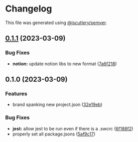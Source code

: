 # Changelog

This file was generated using [@jscutlery/semver](https://github.com/jscutlery/semver).

## [0.1.1](https://github.com/TrialAndErrorOrg/parsers/compare/rehype-notion-0.1.0...rehype-notion-0.1.1) (2023-03-09)


### Bug Fixes

* **notion:** update notion libs to new format ([7a6f218](https://github.com/TrialAndErrorOrg/parsers/commit/7a6f21865c8889652b2e234002a4789fe6626c3b))

## 0.1.0 (2023-03-09)


### Features

* brand spanking new project.json ([32e19eb](https://github.com/TrialAndErrorOrg/parsers/commit/32e19ebf3f71c80336f637297d8f4db274d098bf))


### Bug Fixes

* **jest:** allow jest to be run even if there is a .swcrc ([6f188f2](https://github.com/TrialAndErrorOrg/parsers/commit/6f188f2a06922ee00d9367b29e666894e48c6c1e))
* properly set all package.jsons ([5af9c17](https://github.com/TrialAndErrorOrg/parsers/commit/5af9c177be9910511844c481ca59cfcc7bd9b0f6))

